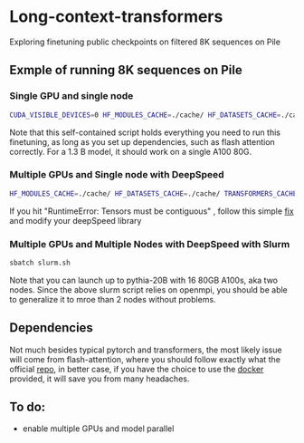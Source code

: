 # Long-context-transformers
Exploring finetuning public checkpoints on filtered 8K sequences on Pile

## Exmple of running 8K sequences on Pile

### Single GPU and single node
```bash
CUDA_VISIBLE_DEVICES=0 HF_MODULES_CACHE=./cache/ HF_DATASETS_CACHE=./cache/ TRANSFORMERS_CACHE=./cache/ python finetune.py --per_device_train_batch_size 1 --per_device_eval_batch_size 1 --output_dir pythia-1.4b --gradient_accumulation_steps 8 --fp16 --evaluation_strategy "epoch" --max_steps 100000 --model_name_or_path EleutherAI/pythia-1.4b
```
Note that this self-contained script holds everything you need to run this finetuning, as long as you set up dependencies, such as flash attention correctly. For a 1.3 B model, it should work on a single A100 80G.

### Multiple GPUs and Single node with DeepSpeed
```bash
HF_MODULES_CACHE=./cache/ HF_DATASETS_CACHE=./cache/ TRANSFORMERS_CACHE=./cache/ deepspeed --num_gpus=8 finetune.py --per_device_train_batch_size 1 --per_device_eval_batch_size 1 --output_dir pythia-6.9b --gradient_accumulation_steps 8 --fp16 --evaluation_strategy "epoch" --max_steps 100000 --deepspeed ds_config.json --model_name_or_path EleutherAI/pythia-6.9b
```
If you hit "RuntimeError: Tensors must be contiguous" , follow this simple [fix](https://github.com/amyeroberts/transformers/commit/4ea536b45a3fd20ff808a0c236899a66e24bf7fe) and modify your deepSpeed library

### Multiple GPUs and Multiple Nodes with DeepSpeed with Slurm
```bash
sbatch slurm.sh
```
Note that you can launch up to pythia-20B with 16 80GB A100s, aka two nodes. Since the above slurm script relies on openmpi, you should be able to generalize it to mroe than 2 nodes without problems.

## Dependencies
Not much besides typical pytorch and transformers, the most likely issue will come from flash-attention, where you should follow exactly what the official [repo](https://github.com/HazyResearch/flash-attention.git), in better case, if you have the choice to use the [docker](https://github.com/HazyResearch/flash-attention/blob/main/training/Dockerfile) provided, it will save you from many headaches.

## To do:
* enable multiple GPUs and model parallel
